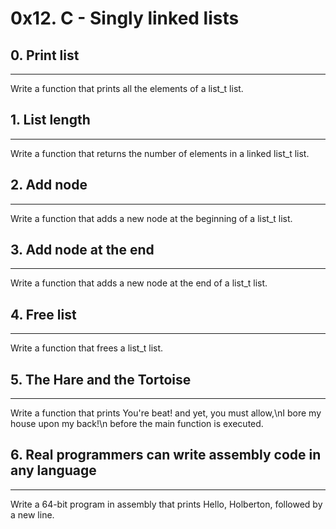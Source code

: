 # 0x12. C - Singly linked lists
## 0. Print list
***
Write a function that prints all the elements of a list_t list.

## 1. List length
***
Write a function that returns the number of elements in a linked list_t list.

## 2. Add node
***
Write a function that adds a new node at the beginning of a list_t list.

## 3. Add node at the end
***
Write a function that adds a new node at the end of a list_t list.

## 4. Free list
***
Write a function that frees a list_t list.

## 5. The Hare and the Tortoise
***
Write a function that prints You're beat! and yet, you must allow,\nI bore my house upon my back!\n before the main function is executed.


## 6. Real programmers can write assembly code in any language
***
Write a 64-bit program in assembly that prints Hello, Holberton, followed by a new line.

